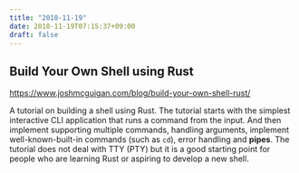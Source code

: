 ```yaml
---
title: "2018-11-19"
date: 2018-11-19T07:15:37+09:00
draft: false
---
```


## Build Your Own Shell using Rust

https://www.joshmcguigan.com/blog/build-your-own-shell-rust/

A tutorial on building a shell using Rust. The tutorial starts with the simplest interactive CLI application that runs a command from the input. And then implement supporting multiple commands, handling arguments, implement well-known-built-in commands (such as `cd`), error handling and **pipes**. The tutorial does not deal with TTY (PTY) but it is a good starting point for people who are learning Rust or aspiring to develop a new shell.
